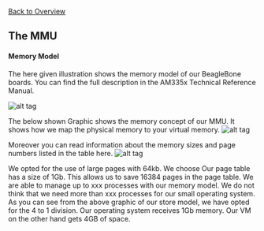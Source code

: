 [Back to Overview](https://github.com/BRO-FHV/docs/blob/master/README.md)
## <a name="MMU"></a>The MMU
#### <a name="MMU_Mem"></a> Memory Model
The here given illustration shows the memory model of our BeagleBone boards.
You can find the full description in the AM335x Technical Reference Manual.

![alt tag](https://raw.github.com/BRO-FHV/docs/master/images/memoryMap.png)

The below shown Graphic shows the memory concept of our MMU. It shows how we map the physical memory to your virtual memory.
![alt tag](https://raw.github.com/BRO-FHV/docs/master/images/memoryModel.png)


Moreover you can read information about the memory sizes and page numbers listed in the table here.
![alt tag](https://raw.github.com/BRO-FHV/docs/master/images/memoryTable.png)

We opted for the use of large pages with 64kb. We choose 
Our page table has a size of 1Gb. This allows us to save 16384 pages in the page table. 
We are able to manage up to xxx processes with our memory model. We do not think that we need more than xxx processes for our small operating system.  
As you can see from the above graphic of our store model, we have opted for the 4 to 1 division. Our operating system receives 1Gb memory. Our VM on the other hand gets 4GB of space.


